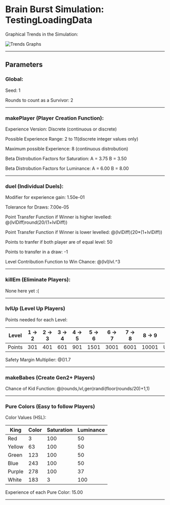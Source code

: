 # Brain Burst Simulation: TestingLoadingData 

Graphical Trends in the Simulation:

![Trends Graphs](trendsPic.png)

--- 

## Parameters 
### Global: 

Seed: 1 

Rounds to count as a Survivor: 2 

--- 

### makePlayer (Player Creation Function): 

Experience Version: Discrete (continuous or discrete)

Possible Experience Range: 2 to 11(discrete integer values only) 

Maximum possible Experience: 8 (continuous distrobution) 

Beta Distrobution Factors for Saturation: A = 3.75 B = 3.50 

Beta Distrobution Factors for Luminance: A = 6.00 B = 8.00 

--- 

### duel (Individual Duels): 

Modifier for experience gain: 1.50e-01 

Tolerance for Draws: 7.00e-05 

Point Transfer Function if Winner is higher levelled: @(lvlDiff)round(20/(1+lvlDiff)) 

Point Transfer Function if Winner is lower levelled: @(lvlDiff)(20*(1+lvlDiff)) 

Points to tranfer if both player are of equal level: 50 

Points to transfer in a draw: -1

Level Contribution Function to Win Chance: @(lvl)lvl.^3 

--- 

### killEm (Eliminate Players):

None here yet :(

--- 

### lvlUp (Level Up Players) 

Points needed for each Level:

|Level|1 -> 2|2 -> 3|3 -> 4|4 -> 5|5 -> 6|6 -> 7|7 -> 8|8 -> 9|9 -> 10|
|---|---|---|---|---|---|---|---|---|---|
|Points|301|401|601|901|1501|3001|6001|10001|Undefined|

Safety Margin Multiplier: @()1.7

--- 

### makeBabes (Create Gen2+ Players)

Chance of Kid Function: @(rounds,lvl,gen)randi(floor(rounds/20)+1,1) 

--- 

### Pure Colors (Easy to follow Players) 

Color Values (HSL): 

|King |Color|Saturation|Luminance|
|---|---|---|---|
| Red | 3 | 100 | 50 |
| Yellow | 63 | 100 | 50 |
| Green | 123 | 100 | 50 |
| Blue | 243 | 100 | 50 |
| Purple | 278 | 100 | 37 |
| White | 183 | 3 | 100 |

Experience of each Pure Color: 15.00

--- 

